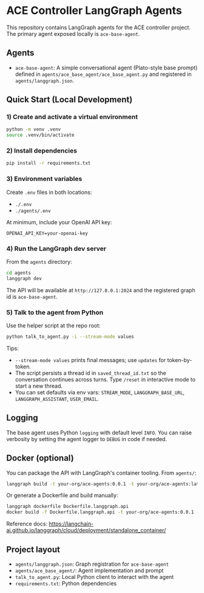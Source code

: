 # ACE Controller LangGraph Agents

This repository contains LangGraph agents for the ACE controller project. The primary agent exposed locally is `ace-base-agent`.

## Agents

- `ace-base-agent`: A simple conversational agent (Plato-style base prompt) defined in `agents/ace_base_agent/ace_base_agent.py` and registered in `agents/langgraph.json`.

## Quick Start (Local Development)

### 1) Create and activate a virtual environment
```bash
python -m venv .venv
source .venv/bin/activate
```

### 2) Install dependencies
```bash
pip install -r requirements.txt
```

### 3) Environment variables
Create `.env` files in both locations:
- `./.env`
- `./agents/.env`

At minimum, include your OpenAI API key:
```env
OPENAI_API_KEY=your-openai-key
```

### 4) Run the LangGraph dev server
From the `agents` directory:
```bash
cd agents
langgraph dev
```
The API will be available at `http://127.0.0.1:2024` and the registered graph id is `ace-base-agent`.

### 5) Talk to the agent from Python
Use the helper script at the repo root:
```bash
python talk_to_agent.py -i --stream-mode values
```
Tips:
- `--stream-mode values` prints final messages; use `updates` for token-by-token.
- The script persists a thread id in `saved_thread_id.txt` so the conversation continues across turns. Type `/reset` in interactive mode to start a new thread.
- You can set defaults via env vars: `STREAM_MODE`, `LANGGRAPH_BASE_URL`, `LANGGRAPH_ASSISTANT`, `USER_EMAIL`.

## Logging

The base agent uses Python `logging` with default level `INFO`. You can raise verbosity by setting the agent logger to `DEBUG` in code if needed.

## Docker (optional)

You can package the API with LangGraph's container tooling. From `agents/`:
```bash
langgraph build -t your-org/ace-agents:0.0.1 -t your-org/ace-agents:latest
```
Or generate a Dockerfile and build manually:
```bash
langgraph dockerfile Dockerfile.langgraph.api
docker build -f Dockerfile.langgraph.api -t your-org/ace-agents:0.0.1 -t your-org/ace-agents:latest .
```
Reference docs: https://langchain-ai.github.io/langgraph/cloud/deployment/standalone_container/

## Project layout

- `agents/langgraph.json`: Graph registration for `ace-base-agent`
- `agents/ace_base_agent/`: Agent implementation and prompt
- `talk_to_agent.py`: Local Python client to interact with the agent
- `requirements.txt`: Python dependencies

